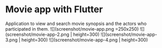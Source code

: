 # Movie app with Flutter
Application to view and search movie synopsis and the actors who participated in them.
![](screenshot/movie-app.png =250x250)
![](screenshot/movie-app-2.png | height=300)
![](screenshot/movie-app-3.png | height=300)
![](screenshot/movie-app-4.png | height=300)
